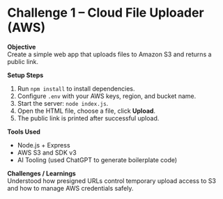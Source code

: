 # Challenge 1 – Cloud File Uploader (AWS)

**Objective**  
Create a simple web app that uploads files to Amazon S3 and returns a public link.

**Setup Steps**  
1. Run `npm install` to install dependencies.  
2. Configure `.env` with your AWS keys, region, and bucket name.  
3. Start the server: `node index.js`.  
4. Open the HTML file, choose a file, click **Upload**.  
5. The public link is printed after successful upload.

**Tools Used**  
- Node.js + Express  
- AWS S3 and SDK v3  
- AI Tooling (used ChatGPT to generate boilerplate code)

**Challenges / Learnings**  
Understood how presigned URLs control temporary upload access to S3 and how to manage AWS credentials safely.
